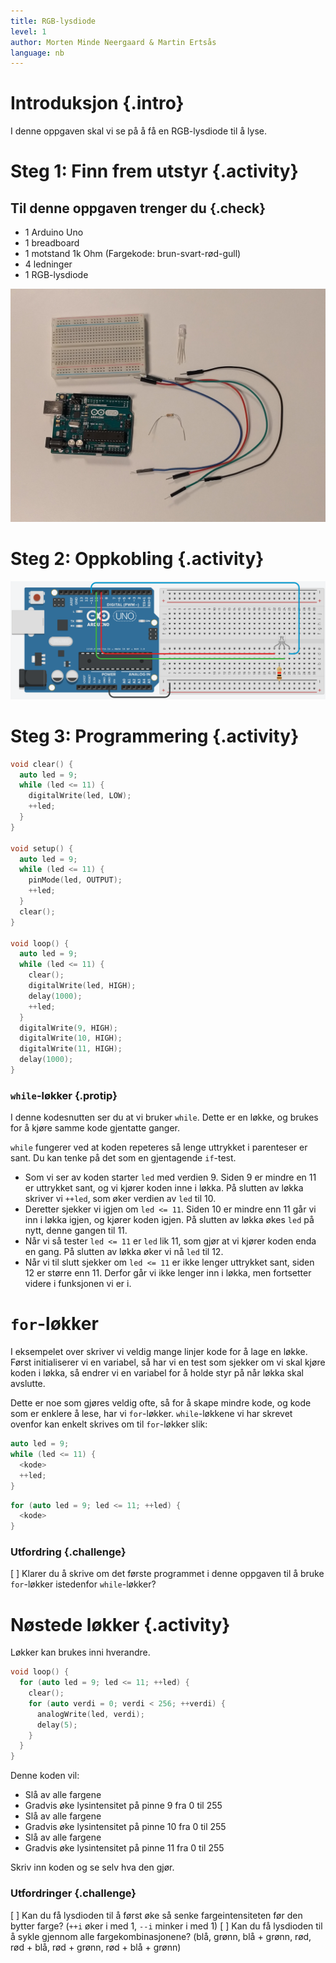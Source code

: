 ```yaml
---
title: RGB-lysdiode
level: 1
author: Morten Minde Neergaard & Martin Ertsås
language: nb
---
```


# Introduksjon {.intro}

I denne oppgaven skal vi se på å få en RGB-lysdiode til å lyse.

# Steg 1: Finn frem utstyr {.activity}

## Til denne oppgaven trenger du {.check}

+ 1 Arduino Uno
+ 1 breadboard
+ 1 motstand 1k Ohm (Fargekode: brun-svart-rød-gull)
+ 4 ledninger
+ 1 RGB-lysdiode

![utstyr](utstyr.jpeg)

# Steg 2: Oppkobling {.activity}

![kobling](kobling.png)

# Steg 3: Programmering {.activity}

```cpp
void clear() {
  auto led = 9;
  while (led <= 11) {
    digitalWrite(led, LOW);
    ++led;
  }
}

void setup() {
  auto led = 9;
  while (led <= 11) {
    pinMode(led, OUTPUT);
    ++led;
  }
  clear();
}

void loop() {
  auto led = 9;
  while (led <= 11) {
    clear();
    digitalWrite(led, HIGH);
    delay(1000);
    ++led;
  }
  digitalWrite(9, HIGH);
  digitalWrite(10, HIGH);
  digitalWrite(11, HIGH);
  delay(1000);
}
```

### `while`-løkker {.protip}

I denne kodesnutten ser du at vi bruker `while`. Dette er en løkke, og brukes for å kjøre samme kode gjentatte ganger.

`while` fungerer ved at koden repeteres så lenge uttrykket i parenteser er sant. Du kan tenke på det som en gjentagende `if`-test.

+ Som vi ser av koden starter `led` med verdien 9. Siden 9 er mindre en 11 er uttrykket sant, og vi kjører koden inne i
  løkka. På slutten av løkka skriver vi `++led`, som øker verdien av `led` til 10.
+ Deretter sjekker vi igjen om `led <= 11`. Siden 10 er mindre enn 11 går vi inn i løkka igjen, og kjører koden igjen. På slutten av løkka økes `led`
  på nytt, denne gangen til 11.
+ Når vi så tester `led <= 11` er `led` lik 11, som gjør at vi kjører koden enda en gang. På slutten av løkka øker vi nå `led` til 12.
+ Når vi til slutt sjekker om `led <= 11` er ikke lenger uttrykket sant, siden 12 er større enn 11. Derfor går vi ikke lenger inn i løkka, men fortsetter videre i funksjonen vi er i.


# `for`-løkker

I eksempelet over skriver vi veldig mange linjer kode for å lage en løkke. Først initialiserer vi en variabel, så har
vi en test som sjekker om vi skal kjøre koden i løkka, så endrer vi en variabel for å holde styr på når løkka skal
avslutte.

Dette er noe som gjøres veldig ofte, så for å skape mindre kode, og kode som er enklere å lese, har
vi `for`-løkker. `while`-løkkene vi har skrevet ovenfor kan enkelt skrives om til `for`-løkker slik:

```cpp
auto led = 9;
while (led <= 11) {
  <kode>
  ++led;
}
```
```cpp
for (auto led = 9; led <= 11; ++led) {
  <kode>
}
```

### Utfordring {.challenge}

[ ] Klarer du å skrive om det første programmet i denne oppgaven til å bruke `for`-løkker istedenfor `while`-løkker?


# Nøstede løkker {.activity}

Løkker kan brukes inni hverandre.

```cpp
void loop() {
  for (auto led = 9; led <= 11; ++led) {
    clear();
    for (auto verdi = 0; verdi < 256; ++verdi) {
      analogWrite(led, verdi);
      delay(5);
    }
  }
}
```

Denne koden vil:

+ Slå av alle fargene
+ Gradvis øke lysintensitet på pinne 9 fra 0 til 255
+ Slå av alle fargene
+ Gradvis øke lysintensitet på pinne 10 fra 0 til 255
+ Slå av alle fargene
+ Gradvis øke lysintensitet på pinne 11 fra 0 til 255

Skriv inn koden og se selv hva den gjør.

### Utfordringer {.challenge}

[ ] Kan du få lysdioden til å først øke så senke fargeintensiteten før den bytter farge? (`++i` øker i med 1, `--i` minker i
  med 1)
[ ] Kan du få lysdioden til å sykle gjennom alle fargekombinasjonene?
 (blå, grønn, blå + grønn, rød, rød + blå, rød + grønn, rød + blå + grønn)
